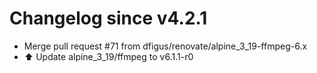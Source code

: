 # Changelog since v4.2.1
- Merge pull request #71 from dfigus/renovate/alpine_3_19-ffmpeg-6.x 
- ⬆️ Update alpine_3_19/ffmpeg to v6.1.1-r0 
